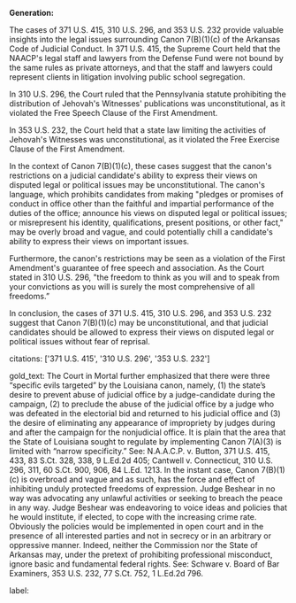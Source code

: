 **Generation:**



The cases of 371 U.S. 415, 310 U.S. 296, and 353 U.S. 232 provide valuable insights into the legal issues surrounding Canon 7(B)(1)(c) of the Arkansas Code of Judicial Conduct. In 371 U.S. 415, the Supreme Court held that the NAACP's legal staff and lawyers from the Defense Fund were not bound by the same rules as private attorneys, and that the staff and lawyers could represent clients in litigation involving public school segregation.

In 310 U.S. 296, the Court ruled that the Pennsylvania statute prohibiting the distribution of Jehovah's Witnesses' publications was unconstitutional, as it violated the Free Speech Clause of the First Amendment.

In 353 U.S. 232, the Court held that a state law limiting the activities of Jehovah's Witnesses was unconstitutional, as it violated the Free Exercise Clause of the First Amendment.

In the context of Canon 7(B)(1)(c), these cases suggest that the canon's restrictions on a judicial candidate's ability to express their views on disputed legal or political issues may be unconstitutional. The canon's language, which prohibits candidates from making "pledges or promises of conduct in office other than the faithful and impartial performance of the duties of the office; announce his views on disputed legal or political issues; or misrepresent his identity, qualifications, present positions, or other fact," may be overly broad and vague, and could potentially chill a candidate's ability to express their views on important issues.

Furthermore, the canon's restrictions may be seen as a violation of the First Amendment's guarantee of free speech and association. As the Court stated in 310 U.S. 296, "the freedom to think as you will and to speak from your convictions as you will is surely the most comprehensive of all freedoms.”

In conclusion, the cases of 371 U.S. 415, 310 U.S. 296, and 353 U.S. 232 suggest that Canon 7(B)(1)(c) may be unconstitutional, and that judicial candidates should be allowed to express their views on disputed legal or political issues without fear of reprisal. 

citations: ['371 U.S. 415', '310 U.S. 296', '353 U.S. 232']

gold_text: The Court in Mortal further emphasized that there were three “specific evils targeted” by the Louisiana canon, namely, (1) the state’s desire to prevent abuse of judicial office by a judge-candidate during the campaign, (2) to preclude the abuse of the judicial office by a judge who was defeated in the electorial bid and returned to his judicial office and (3) the desire of eliminating any appearance of impropriety by judges during and after the campaign for the nonjudicial office. It is plain that the area that the State of Louisiana sought to regulate by implementing Canon 7(A)(3) is limited with “narrow specificity.” See: N.A.A.C.P. v. Button, 371 U.S. 415, 433, 83 S.Ct. 328, 338, 9 L.Ed.2d 405; Cantwell v. Connecticut, 310 U.S. 296, 311, 60 S.Ct. 900, 906, 84 L.Ed. 1213. In the instant case, Canon 7(B)(1)(c) is overbroad and vague and as such, has the force and effect of inhibiting unduly protected freedoms of expression. Judge Beshear in no way was advocating any unlawful activities or seeking to breach the peace in any way. Judge Beshear was endeavoring to voice ideas and policies that he would institute, if elected, to cope with the increasing crime rate. Obviously the policies would be implemented in open court and in the presence of all interested parties and not in secrecy or in an arbitrary or oppressive manner. Indeed, neither the Commission nor the State of Arkansas may, under the pretext of prohibiting professional misconduct, ignore basic and fundamental federal rights. See: Schware v. Board of Bar Examiners, 353 U.S. 232, 77 S.Ct. 752, 1 L.Ed.2d 796.

label: 